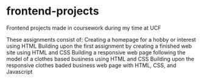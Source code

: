 # frontend-projects
Frontend projects made in coursework during my time at UCF

These assignments consist of: 
Creating a homepage for a hobby or interest using HTML
Building upon the first assignment by creating a finished web site using HTML and CSS
Building a responsive web page following the model of a clothes based business using HTML and CSS
Building upon the responsive clothes baded business web page with HTML, CSS, and Javascript

